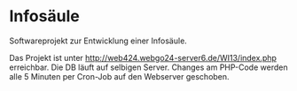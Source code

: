 Infosäule
==========

Softwareprojekt zur Entwicklung einer Infosäule.

Das Projekt ist unter http://web424.webgo24-server6.de/WI13/index.php erreichbar.
Die DB läuft auf selbigen Server.
Changes am PHP-Code werden alle 5 Minuten per Cron-Job auf den Webserver geschoben.


